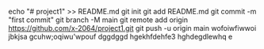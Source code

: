 echo "# project1" >> README.md
git init
git add README.md
git commit -m "first commit"
git branch -M main
git remote add origin https://github.com/x-2064/project1.git
git push -u origin main
wofoiwfiwwoi
jbkjsa
gcuhw;oqiwu'wpouf
dggdggd
hgekhfdehfe3
hghdegdlewhq
e
